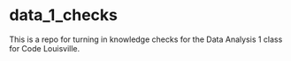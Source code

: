 # data_1_checks

This is a repo for turning in knowledge checks for the Data Analysis 1 class for Code Louisville.
